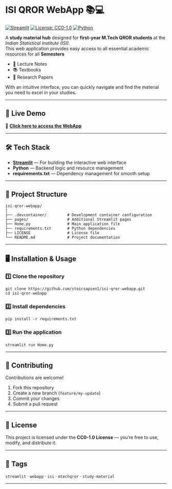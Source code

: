 
# ISI QROR WebApp 📚💻

[![Streamlit](https://img.shields.io/badge/Streamlit-FF4B4B?logo=streamlit&logoColor=white)](https://streamlit.io/)
[![License: CC0-1.0](https://img.shields.io/badge/License-CC0%201.0-lightgrey.svg)](http://creativecommons.org/publicdomain/zero/1.0/)
[![Python](https://img.shields.io/badge/Python-3.x-blue?logo=python&logoColor=white)](https://www.python.org/)

A **study material hub** designed for **first-year M.Tech QROR students** at the *Indian Statistical Institute (ISI)*.  
This web application provides easy access to all essential academic resources for all **Semesters**

- 📄 Lecture Notes  
- 📚 Textbooks  
- 📑 Research Papers  

With an intuitive interface, you can quickly navigate and find the material you need to excel in your studies.

---

## 🚀 Live Demo

🔗 **[Click here to access the WebApp](https://isi-qror-webapp1.streamlit.app/)**

---

## 🛠 Tech Stack

- **[Streamlit](https://streamlit.io/)** — For building the interactive web interface  
- **Python** — Backend logic and resource management  
- **requirements.txt** — Dependency management for smooth setup  

---

## 📂 Project Structure

```
isi-qror-webapp/
│
├── .devcontainer/         # Development container configuration
├── pages/                 # Additional Streamlit pages
├── Home.py                # Main application file
├── requirements.txt       # Python dependencies
├── LICENSE                # License file
└── README.md              # Project documentation
```

---

## 🖥 Installation & Usage

### 1️⃣ Clone the repository

```
git clone https://github.com/stoicsapien1/isi-qror-webapp.git
cd isi-qror-webapp
```

### 2️⃣ Install dependencies

```
pip install -r requirements.txt
```

### 3️⃣ Run the application

```
streamlit run Home.py
```

---

## 🤝 Contributing

Contributions are welcome!

1. Fork this repository  
2. Create a new branch (`feature/my-update`)  
3. Commit your changes  
4. Submit a pull request  

---

## 📜 License

This project is licensed under the **CC0-1.0 License** — you’re free to use, modify, and distribute it.

---

## 📌 Tags

`streamlit` · `webapp` · `isi` · `mtechqror` · `study-material`

---
